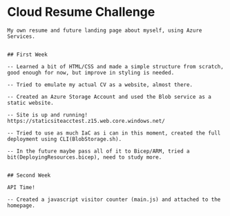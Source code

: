 # Cloud Resume Challenge
    My own resume and future landing page about myself, using Azure Services.


    ## First Week

    -- Learned a bit of HTML/CSS and made a simple structure from scratch, good enough for now, but improve in styling is needed.

    -- Tried to emulate my actual CV as a website, almost there.

    -- Created an Azure Storage Account and used the Blob service as a static website.

    -- Site is up and running!  https://staticsiteacctest.z15.web.core.windows.net/

    -- Tried to use as much IaC as i can in this moment, created the full deployment using CLI(BlobStorage.sh).

    -- In the future maybe pass all of it to Bicep/ARM, tried a bit(DeployingResources.bicep), need to study more.


    ## Second Week

    API Time!

    -- Created a javascript visitor counter (main.js) and attached to the homepage.
